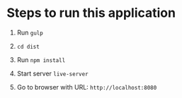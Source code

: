 # Steps to run this application

1. Run `gulp`

1. `cd dist`

1. Run `npm install`

1. Start server `live-server`

1. Go to browser with URL: `http://localhost:8080`
